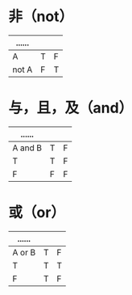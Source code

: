 # 非（not）
|......|||
|---|---|---|
|A|T|F|
|not A|F|T|
# 与，且，及（and）
|......|||
|---|---|---|
|A and B|T|F|
|T |T|F|
|F |F|F|
# 或（or）
|......|||
|---|---|---|
|A or B|T|F|
|T|T|T|
|F|T|F|

